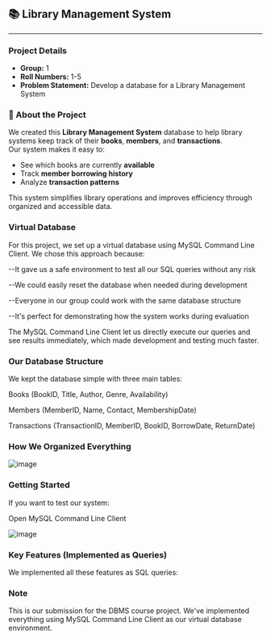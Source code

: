 
## 📚 Library Management System

---

### **Project Details**

- **Group:** 1 
- **Roll Numbers:** 1-5
- **Problem Statement:** Develop a database for a Library Management System

### 📘 About the Project

We created this **Library Management System** database to help library systems keep track of their **books**, **members**, and **transactions**.  
Our system makes it easy to:

-  See which books are currently **available**
-  Track **member borrowing history**
-  Analyze **transaction patterns**

This system simplifies library operations and improves efficiency through organized and accessible data.


### Virtual Database
For this project, we set up a virtual database using MySQL Command Line Client. We chose this approach because:

--It gave us a safe environment to test all our SQL queries without any risk

--We could easily reset the database when needed during development

--Everyone in our group could work with the same database structure

--It's perfect for demonstrating how the system works during evaluation

The MySQL Command Line Client let us directly execute our queries and see results immediately, which made development and testing much faster.

 ### Our Database Structure
We kept the database simple with three main tables:

 Books (BookID, Title, Author, Genre, Availability)
 
 Members (MemberID, Name, Contact, MembershipDate)

Transactions (TransactionID, MemberID, BookID, BorrowDate, ReturnDate)
### How We Organized Everything
![image](https://github.com/user-attachments/assets/74f3a3e0-ff6a-4813-a3c0-0a5cd21c9c01)

### Getting Started
If you want to test our system:

 Open MySQL Command Line Client

![image](https://github.com/user-attachments/assets/a0efda45-4b47-4d22-9682-baa17ce21a3c)

### Key Features (Implemented as Queries)
We implemented all these features as SQL queries:

### Note
This is our submission for the DBMS course project. We've implemented everything using MySQL Command Line Client as our virtual database environment.
